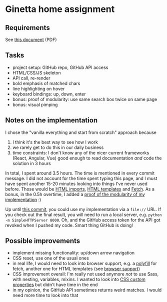 # Ginetta home assignment

## Requirements

See [this document](requirements.pdf) (PDF)

## Tasks

- project setup: GitHub repo, GitHub API access
- HTML/CSS/JS skeleton
- API call, re-render
- bold emphasis of matched chars
- line highlighting on hover
- keyboard bindings: up, down, enter
- bonus: proof of modularity: use same search box twice on same page
- bonus: visual pimping

## Notes on the implementation

I chose the "vanilla everything and start from scratch" approach because
1) I think it's the best way to see how I work
2) we rarely get to do this in our daily business
3) time constraints: I don't know any of the nicer current frameworks (React, Angular, Vue) good enough to read documentation _and_ code the solution in 3 hours

In total, I spent around 3.5 hours. The time is mentioned in every commit message. I did not account for the time spent typing this page, and I must have spent another 15-20 minutes looking into things I've never used before. Those would be [HTML imports](https://www.html5rocks.com/en/tutorials/webcomponents/imports/), [HTML templates](https://www.html5rocks.com/en/tutorials/webcomponents/template/) and [Fetch](https://developer.mozilla.org/en-US/docs/Web/API/Fetch_API). As a bonus, in the 0.5h overtime, I added a [proof of the modularity of my implementation](https://github.com/manofewords/searchbox/commit/757270c3594aafabc619c26d6d35f8af90f6597f) :) 

Up until [this commit](https://github.com/manofewords/searchbox/commit/251037c1d394b686d0f18fe87f21c523f968146b), you could use my implementation via a `file://` URL. If you check out the final result, you will need to run a local server, e.g. `python -m SimpleHTTPServer 8000`. Oh, and the GitHub access token for the API got revoked when I pushed my code. Smart thing GitHub is doing!

## Possible improvements

- implement missing functionality: up/down arrow navigation
- CSS reset, use one of the usual ones
- in real life, I would need to look into browser support, e.g. a [polyfill](https://github.com/github/fetch) for fetch, another one for HTML templates (see [browser support](http://caniuse.com/#feat=template))
- CSS improvement overall: I'm really not used anymore _not_ to use Sass, with nesting, variables, mixins. I wanted to look into [CSS custom properties](https://www.smashingmagazine.com/2017/04/start-using-css-custom-properties/) but didn't have time in the end
- in my opinion, the GitHub API sometimes returns weird matches. I would need more time to look into that
